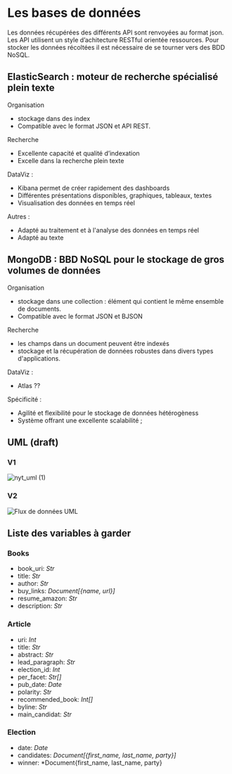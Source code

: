 # Les bases de données

Les données récupérées des différents API sont renvoyées au format json. Les API utilisent un style d’achitecture RESTful orientée ressources.
Pour stocker les données récoltées il est nécessaire de se tourner vers des BDD NoSQL.

## ElasticSearch : moteur de recherche spécialisé plein texte

Organisation
* stockage dans des index
* Compatible avec le format JSON et API REST.

Recherche
* Excellente capacité et qualité d’indexation
* Excelle dans la recherche plein texte

DataViz : 
* Kibana permet de créer rapidement des dashboards
* Différentes présentations disponibles, graphiques, tableaux, textes
* Visualisation des données en temps réel

Autres :
* Adapté au traitement et à l'analyse des données en temps réel
* Adapté au texte

## MongoDB : BBD NoSQL pour le stockage de gros volumes de données

Organisation
* stockage dans une collection : élément qui contient le même ensemble de documents.
* Compatible avec le format JSON et BJSON

Recherche
* les champs dans un document peuvent être indexés
* stockage et la récupération de données robustes dans divers types d'applications.

DataViz : 
* Atlas ??

Spécificité :
* Agilité et flexibilité pour le stockage de données hétérogèness
* Système offrant une excellente scalabilité ;

## UML (draft)
### V1
![nyt_uml (1)](https://github.com/Linenlp/nyt_news/assets/40054464/c5e8b1af-86ec-47a0-930a-c331c489c47e)

### V2 
![Flux de données UML](https://github.com/Linenlp/nyt_news/assets/62116551/d07ad78e-1961-4171-ad21-1f14e6694ffb)

## Liste des variables à garder
### Books
* book_uri:	*Str*
* title:	*Str*
* author:	*Str*
* buy_links: *Document[{name, url}]*
* resume_amazon:	*Str*
* description:	*Str*

### Article
* uri:	*Int*
* title:	*Str*
* abstract:	*Str*
* lead_paragraph:	*Str*
* election_id:	*Int*
* per_facet:	*Str[]*
* pub_date: *Date*
* polarity:	*Str*
* recommended_book:	*Int[]*
* byline:	*Str*
* main_candidat:	*Str*

### Election
* date:	*Date*
* candidates:	*Document[{first_name, last_name, party}]*
* winner:	*Document{first_name, last_name, party}
